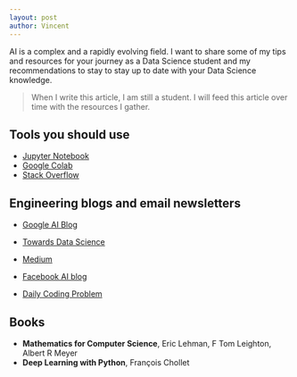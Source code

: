 ```yaml
---
layout: post
author: Vincent
---
```


AI is a complex and a rapidly evolving field. I want to share some of my tips and resources for your journey as a Data Science student and my recommendations to stay to stay up to date with your Data Science knowledge.

> When I write this article, I am still a student. I will feed this article over time with the resources I gather.

## Tools you should use

* [Jupyter Notebook](https://jupyter.org/)
* [Google Colab](https://colab.research.google.com/)
* [Stack Overflow](https://stackoverflow.com/)

## Engineering blogs and email newsletters

* [Google AI Blog](https://ai.googleblog.com/)
* [Towards Data Science](https://towardsdatascience.com/)
* [Medium](https://medium.com/)
* [Facebook AI blog](https://research.fb.com/blog/)

* [Daily Coding Problem](https://dailycodingproblem.com/)

## Books

* **Mathematics for Computer Science**, Eric Lehman, F Tom Leighton, Albert R Meyer
* **Deep Learning with Python**, François Chollet
